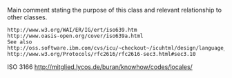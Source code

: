 Main comment stating the purpose of this class and relevant relationship to other classes.	http://www.w3.org/WAI/ER/IG/ert/iso639.htm	http://www.oasis-open.org/cover/iso639a.html	See also	http://oss.software.ibm.com/cvs/icu/~checkout~/icuhtml/design/language_code_issues.html	http://www.w3.org/Protocols/rfc2616/rfc2616-sec3.html#sec3.10	ISO 3166http://mitglied.lycos.de/buran/knowhow/codes/locales/